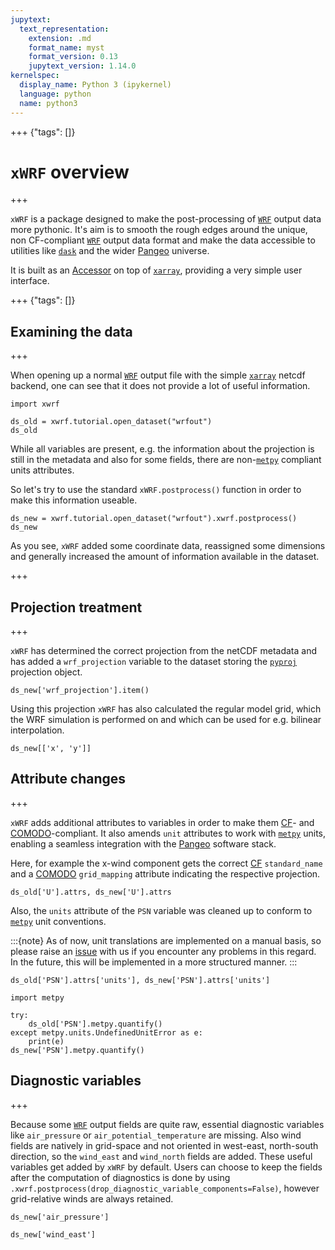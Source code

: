 ```yaml
---
jupytext:
  text_representation:
    extension: .md
    format_name: myst
    format_version: 0.13
    jupytext_version: 1.14.0
kernelspec:
  display_name: Python 3 (ipykernel)
  language: python
  name: python3
---
```


+++ {"tags": []}

# `xWRF` overview

+++

`xWRF` is a package designed to make the post-processing of [`WRF`](https://www.mmm.ucar.edu/weather-research-and-forecasting-model) output data more pythonic. It's aim is to smooth the rough edges around the unique, non CF-compliant [`WRF`](https://www.mmm.ucar.edu/weather-research-and-forecasting-model) output data format and make the data accessible to utilities like [`dask`](https://dask.org/) and the wider [Pangeo](https://pangeo.io/) universe.

It is built as an [Accessor](https://xarray.pydata.org/en/stable/internals/extending-xarray.html) on top of [`xarray`](https://xarray.pydata.org/en/stable/index.html), providing a very simple user interface.

+++ {"tags": []}

## Examining the data

+++

When opening up a normal [`WRF`](https://www.mmm.ucar.edu/weather-research-and-forecasting-model) output file with the simple [`xarray`](https://docs.xarray.dev/en/stable/#) netcdf backend, one can see that it does not provide a lot of useful information.

```{code-cell} ipython3
import xwrf

ds_old = xwrf.tutorial.open_dataset("wrfout")
ds_old
```

While all variables are present, e.g. the information about the projection is still in the metadata and also for some fields, there are non-[`metpy`](https://unidata.github.io/MetPy/latest/index.html) compliant units attributes.

So let's try to use the standard `xWRF.postprocess()` function in order to make this information useable.

```{code-cell} ipython3
ds_new = xwrf.tutorial.open_dataset("wrfout").xwrf.postprocess()
ds_new
```

As you see, `xWRF` added some coordinate data, reassigned some dimensions and generally increased the amount of information available in the dataset.

+++

## Projection treatment

+++

`xWRF` has determined the correct projection from the netCDF metadata and has added a `wrf_projection` variable to the dataset storing the [`pyproj`](https://pyproj4.github.io/pyproj/stable/) projection object.

```{code-cell} ipython3
ds_new['wrf_projection'].item()
```

Using this projection `xWRF` has also calculated the regular model grid, which the WRF simulation is performed on and which can be used for e.g. bilinear interpolation.

```{code-cell} ipython3
ds_new[['x', 'y']]
```

## Attribute changes

+++

`xWRF` adds additional attributes to variables in order to make them [CF](https://cfconventions.org/)- and [COMODO](https://web.archive.org/web/20160417032300/http://pycomodo.forge.imag.fr/norm.html)-compliant. It also amends `unit` attributes to work with [`metpy`](https://unidata.github.io/MetPy/latest/index.html) units, enabling a seamless integration with the [Pangeo](https://pangeo.io/) software stack.

Here, for example the x-wind component gets the correct [CF](https://cfconventions.org/) `standard_name` and a [COMODO](https://web.archive.org/web/20160417032300/http://pycomodo.forge.imag.fr/norm.html) `grid_mapping` attribute indicating the respective projection.

```{code-cell} ipython3
ds_old['U'].attrs, ds_new['U'].attrs
```

Also, the `units` attribute of the `PSN` variable was cleaned up to conform to [`metpy`](https://unidata.github.io/MetPy/latest/index.html) unit conventions.

:::{note}
As of now, unit translations are implemented on a manual basis, so please raise an [issue](https://github.com/xarray-contrib/xwrf/issues/new?assignees=&labels=bug%2Ctriage&template=bugreport.yml&title=%5BBug%5D%3A+) with us if you encounter any problems in this regard. In the future, this will be implemented in a more structured manner.
:::

```{code-cell} ipython3
ds_old['PSN'].attrs['units'], ds_new['PSN'].attrs['units']
```

```{code-cell} ipython3
import metpy

try:
    ds_old['PSN'].metpy.quantify()
except metpy.units.UndefinedUnitError as e:
    print(e)
ds_new['PSN'].metpy.quantify()
```

## Diagnostic variables

+++

Because some [`WRF`](https://www.mmm.ucar.edu/weather-research-and-forecasting-model) output fields are quite raw, essential diagnostic variables like `air_pressure` or `air_potential_temperature` are missing. Also wind fields are natively in grid-space and not oriented in west-east, north-south direction, so the `wind_east` and `wind_north` fields are added. These useful variables get added by `xWRF` by default. Users can choose to keep the fields after the computation of diagnostics is done by using `.xwrf.postprocess(drop_diagnostic_variable_components=False)`, however grid-relative winds are always retained.

```{code-cell} ipython3
ds_new['air_pressure']
```

```{code-cell} ipython3
ds_new['wind_east']
```
